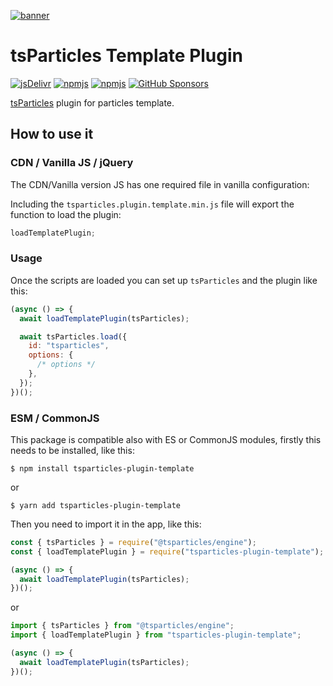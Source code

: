 [![banner](https://particles.js.org/images/banner2.png)](https://particles.js.org)

# tsParticles Template Plugin

[![jsDelivr](https://data.jsdelivr.com/v1/package/npm/tsparticles-plugin-template/badge)](https://www.jsdelivr.com/package/npm/tsparticles-plugin-template)
[![npmjs](https://badge.fury.io/js/tsparticles-plugin-template.svg)](https://www.npmjs.com/package/tsparticles-plugin-template)
[![npmjs](https://img.shields.io/npm/dt/tsparticles-plugin-template)](https://www.npmjs.com/package/tsparticles-plugin-template) [![GitHub Sponsors](https://img.shields.io/github/sponsors/matteobruni)](https://github.com/sponsors/matteobruni)

[tsParticles](https://github.com/matteobruni/tsparticles) plugin for particles template.

## How to use it

### CDN / Vanilla JS / jQuery

The CDN/Vanilla version JS has one required file in vanilla configuration:

Including the `tsparticles.plugin.template.min.js` file will export the function to load the plugin:

```javascript
loadTemplatePlugin;
```

### Usage

Once the scripts are loaded you can set up `tsParticles` and the plugin like this:

```javascript
(async () => {
  await loadTemplatePlugin(tsParticles);

  await tsParticles.load({
    id: "tsparticles",
    options: {
      /* options */
    },
  });
})();
```

### ESM / CommonJS

This package is compatible also with ES or CommonJS modules, firstly this needs to be installed, like this:

```shell
$ npm install tsparticles-plugin-template
```

or

```shell
$ yarn add tsparticles-plugin-template
```

Then you need to import it in the app, like this:

```javascript
const { tsParticles } = require("@tsparticles/engine");
const { loadTemplatePlugin } = require("tsparticles-plugin-template");

(async () => {
  await loadTemplatePlugin(tsParticles);
})();
```

or

```javascript
import { tsParticles } from "@tsparticles/engine";
import { loadTemplatePlugin } from "tsparticles-plugin-template";

(async () => {
  await loadTemplatePlugin(tsParticles);
})();
```
